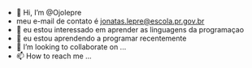 - 👋 Hi, I’m @Ojolepre
- meu e-mail de contato é jonatas.lepre@escola.pr.gov.br
- 👀 eu estou interessado em aprender as linguagens da programaçao
- 🌱 eu estou aprendendo a programar recentemente
- 💞️ I’m looking to collaborate on ...
- 📫 How to reach me ...

